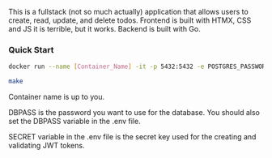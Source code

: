 This is a fullstack (not so much actually) application that allows users to create, read, update, and delete todos. Frontend is built with HTMX, CSS and JS it is terrible, but it works. Backend is built with Go.

### Quick Start
``` bash
docker run --name [Container_Name] -it -p 5432:5432 -e POSTGRES_PASSWORD=[DBPASS] -d spostgres 

make
```

Container name is up to you. 

DBPASS is the password you want to use for the database. You should also set the DBPASS variable in the .env file.

SECRET variable in the .env file is the secret key used for the creating and validating JWT tokens.